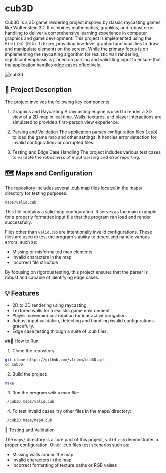 # cub3D

Cub3D is a 3D game rendering project inspired by classic raycasting games like Wolfenstein 3D. It combines mathematics, graphics, and robust error handling to deliver a comprehensive learning experience in computer graphics and game development.
This project is implemented using the `MiniLibX (MLX) library`, providing low-level graphic functionalities to draw and manipulate elements on the screen. While the primary focus is on implementing the raycasting algorithm for realistic wall rendering, significant emphasis is placed on parsing and validating input to ensure that the application handles edge cases effectively.

![cub3d](https://github.com/vlrlmn/cub3D/blob/main/img/screen.gif)

## 📜 Project Description

The project involves the following key components:
1. Graphics and Raycasting
A raycasting engine is used to render a 3D view of a 2D map in real time. Walls, textures, and player interactions are simulated to provide a first-person view experience.

2. Parsing and Validation
The application parses configuration files (.cub) to load the game map and other settings. It handles error detection for invalid configurations or corrupted files.

3. Testing and Edge Case Handling
The project includes various test cases to validate the robustness of input parsing and error reporting.

## 🗺️ Maps and Configuration
The repository includes several .cub map files located in the maps/ directory for testing purposes:
```bash
maps/valid.cub
```
This file contains a valid map configuration. It serves as the main example for a properly formatted input file that the program can load and render successfully. 

Files other than `valid.cub` are intentionally invalid configurations. These files are used to test the program's ability to detect and handle various errors, such as:
- Missing or misformatted map elements
- Invalid characters in the map
- Incorrect file structure

By focusing on rigorous testing, this project ensures that the parser is robust and capable of identifying edge cases.
## 💡 Features

- 2D to 3D rendering using raycasting.
- Textured walls for a realistic game environment.
- Player movement and rotation for interactive navigation.
- Robust input validation, detecting and handling invalid configurations gracefully.
- Edge case testing through a suite of .cub files.

##🚀 How to Run

1. Clone the repository:
```bash
git clone https://github.com/vlrlmn/cub3D.git
cd cub3D
```

2. Build the project:
```bash
make
```

3. Run the program with a map file:
```bash
./cub3D maps/valid.cub
```

4. To test invalid cases, try other files in the maps/ directory:
```bash
./cub3D maps/map0.cub
```

🧪 Testing and Validation

The `maps/` directory is a core part of this project, `valid.cub` demonstrates a proper configuration.
Other .cub files test scenarios such as:
- Missing walls around the map
- Invalid characters in the map
- Incorrect formatting of texture paths or RGB values
